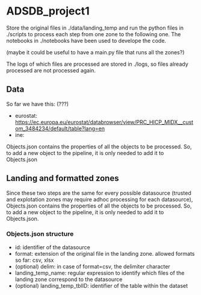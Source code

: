 # ADSDB_project1

Store the original files in ./data/landing_temp and run the python files in ./scripts to process each step from one zone to the following one. The notebooks in ./notebooks have been used to develope the code.

(maybe it could be useful to have a main.py file that runs all the zones?)

The logs of which files are processed are stored in ./logs, so files already processed are not processed again.

## Data

So far we have this: (???)
- eurostat: https://ec.europa.eu/eurostat/databrowser/view/PRC_HICP_MIDX__custom_3484234/default/table?lang=en
- ine:

Objects.json contains the properties of all the objects to be processed. So, to add a new object to the pipeline, it is only needed to add it to Objects.json



## Landing and formatted zones

Since these two steps are the same for every possible datasource (trusted and explotation zones may require adhoc processing for each datasource), Objects.json contains the properties of all the objects to be processed. So, to add a new object to the pipeline, it is only needed to add it to Objects.json.

### Objects.json structure

- id: identifier of the datasource
- format: extension of the original file in the landing zone. allowed formats so far: csv, xlsx
- (optional) delim: in case of format=csv, the delimiter character
- landing_temp_name: regular expression to identify which files of the landing zone correspond to the datasource
- (optional) landing_temp_tblID: identifier of the table within the dataset